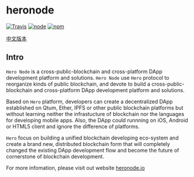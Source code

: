 # heronode

[![Travis](https://img.shields.io/travis/hero-node/hero-node.svg?style=flat-square)](https://travis-ci.org/hero-node/hero-node)
[![node](https://img.shields.io/node/v/heornode-node.svg?style=flat-square)](https://www.npmjs.com/package/heornode-node)
[![npm](https://img.shields.io/npm/v/heornode-node.svg?style=flat-square)](https://www.npmjs.com/package/heornode-node)

[中文版本](https://github.com/hero-mobile/hero-node/blob/master/README.zh-CN.md)

## Intro

`Hero Node` is a cross-public-blockchain and cross-platform DApp development platform and solutions.
`Hero Node` use `Hero` protocol to reorganize kinds of public blockchain, and devote to build a cross-public-blockchain and cross-platform DApp development platform and solutions.

Based on `Hero` platform, developers can create a decentralized DApp established on Qtum, Ether, IPFS or other public blockchain platforms but without learning neither the infrastucture of blockchain nor the languages for developing mobile apps. Also, the DApp could runnning on iOS, Android or HTML5 client and ignore the difference of platforms.

`Hero` focus on building a unified blockchain developing eco-system and create a brand new, distributed blockchain form that will completely changed the existing DApp development flow and become the future of cornerstone of blockchain development.

For more infomation, please visit out website [heronode.io](https://heronode.io)
